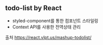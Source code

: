 ## todo-list by React
- styled-component를 통한 컴포넌트 스타일링
- Context API를 사용한 전역상태 관리

출처
https://react.vlpt.us/mashup-todolist/